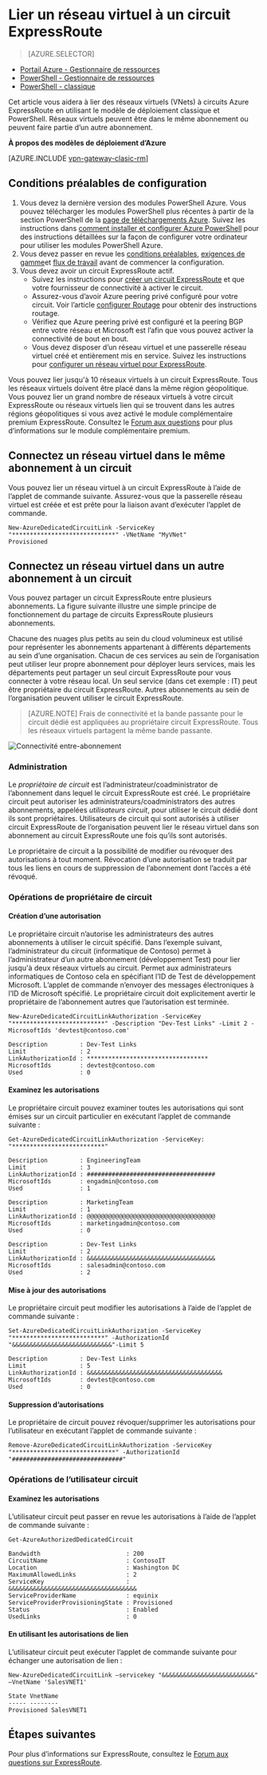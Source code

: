 <properties
   pageTitle="Lier un réseau virtuel à un circuit ExpressRoute en utilisant le modèle de déploiement classique et PowerShell | Microsoft Azure"
   description="Ce document fournit une vue d’ensemble de la façon d’établir un lien réseaux virtuels (VNets) aux circuits ExpressRoute en utilisant le modèle de déploiement classique et PowerShell."
   services="expressroute"
   documentationCenter="na"
   authors="ganesr"
   manager="carmonm"
   editor=""
   tags="azure-service-management"/>
<tags
   ms.service="expressroute"
   ms.devlang="na"
   ms.topic="article"
   ms.tgt_pltfrm="na"
   ms.workload="infrastructure-services"
   ms.date="10/10/2016"
   ms.author="ganesr" />

# <a name="link-a-virtual-network-to-an-expressroute-circuit"></a>Lier un réseau virtuel à un circuit ExpressRoute

> [AZURE.SELECTOR]
- [Portail Azure - Gestionnaire de ressources](expressroute-howto-linkvnet-portal-resource-manager.md)
- [PowerShell - Gestionnaire de ressources](expressroute-howto-linkvnet-arm.md)
- [PowerShell - classique](expressroute-howto-linkvnet-classic.md)



Cet article vous aidera à lier des réseaux virtuels (VNets) à circuits Azure ExpressRoute en utilisant le modèle de déploiement classique et PowerShell. Réseaux virtuels peuvent être dans le même abonnement ou peuvent faire partie d’un autre abonnement.

**À propos des modèles de déploiement d’Azure**

[AZURE.INCLUDE [vpn-gateway-clasic-rm](../../includes/vpn-gateway-classic-rm-include.md)]

## <a name="configuration-prerequisites"></a>Conditions préalables de configuration

1. Vous devez la dernière version des modules PowerShell Azure. Vous pouvez télécharger les modules PowerShell plus récentes à partir de la section PowerShell de la [page de téléchargements Azure](https://azure.microsoft.com/downloads/). Suivez les instructions dans [comment installer et configurer Azure PowerShell](../powershell-install-configure.md) pour des instructions détaillées sur la façon de configurer votre ordinateur pour utiliser les modules PowerShell Azure.
2. Vous devez passer en revue les [conditions préalables](expressroute-prerequisites.md), [exigences de gamme](expressroute-routing.md)et [flux de travail](expressroute-workflows.md) avant de commencer la configuration.
3. Vous devez avoir un circuit ExpressRoute actif.
    - Suivez les instructions pour [créer un circuit ExpressRoute](expressroute-howto-circuit-classic.md) et que votre fournisseur de connectivité à activer le circuit.
    - Assurez-vous d’avoir Azure peering privé configuré pour votre circuit. Voir l’article [configurer Routage](expressroute-howto-routing-classic.md) pour obtenir des instructions routage.
    - Vérifiez que Azure peering privé est configuré et la peering BGP entre votre réseau et Microsoft est l’afin que vous pouvez activer la connectivité de bout en bout.
    - Vous devez disposer d’un réseau virtuel et une passerelle réseau virtuel créé et entièrement mis en service. Suivez les instructions pour [configurer un réseau virtuel pour ExpressRoute](expressroute-howto-vnet-portal-classic.md).

Vous pouvez lier jusqu'à 10 réseaux virtuels à un circuit ExpressRoute. Tous les réseaux virtuels doivent être placé dans la même région géopolitique. Vous pouvez lier un grand nombre de réseaux virtuels à votre circuit ExpressRoute ou réseaux virtuels lien qui se trouvent dans les autres régions géopolitiques si vous avez activé le module complémentaire premium ExpressRoute. Consultez le [Forum aux questions](expressroute-faqs.md) pour plus d’informations sur le module complémentaire premium.

## <a name="connect-a-virtual-network-in-the-same-subscription-to-a-circuit"></a>Connectez un réseau virtuel dans le même abonnement à un circuit

Vous pouvez lier un réseau virtuel à un circuit ExpressRoute à l’aide de l’applet de commande suivante. Assurez-vous que la passerelle réseau virtuel est créée et est prête pour la liaison avant d’exécuter l’applet de commande.

    New-AzureDedicatedCircuitLink -ServiceKey "*****************************" -VNetName "MyVNet"
    Provisioned

## <a name="connect-a-virtual-network-in-a-different-subscription-to-a-circuit"></a>Connectez un réseau virtuel dans un autre abonnement à un circuit

Vous pouvez partager un circuit ExpressRoute entre plusieurs abonnements. La figure suivante illustre une simple principe de fonctionnement du partage de circuits ExpressRoute plusieurs abonnements.

Chacune des nuages plus petits au sein du cloud volumineux est utilisé pour représenter les abonnements appartenant à différents départements au sein d’une organisation. Chacun de ces services au sein de l’organisation peut utiliser leur propre abonnement pour déployer leurs services, mais les départements peut partager un seul circuit ExpressRoute pour vous connecter à votre réseau local. Un seul service (dans cet exemple : IT) peut être propriétaire du circuit ExpressRoute. Autres abonnements au sein de l’organisation peuvent utiliser le circuit ExpressRoute.

>[AZURE.NOTE] Frais de connectivité et la bande passante pour le circuit dédié est appliquées au propriétaire circuit ExpressRoute. Tous les réseaux virtuels partagent la même bande passante.

![Connectivité entre-abonnement](./media/expressroute-howto-linkvnet-classic/cross-subscription.png)

### <a name="administration"></a>Administration

Le *propriétaire de circuit* est l’administrateur/coadministrator de l’abonnement dans lequel le circuit ExpressRoute est créé. Le propriétaire circuit peut autoriser les administrateurs/coadministrators des autres abonnements, appelées *utilisateurs circuit*, pour utiliser le circuit dédié dont ils sont propriétaires. Utilisateurs de circuit qui sont autorisés à utiliser circuit ExpressRoute de l’organisation peuvent lier le réseau virtuel dans son abonnement au circuit ExpressRoute une fois qu’ils sont autorisés.

Le propriétaire de circuit a la possibilité de modifier ou révoquer des autorisations à tout moment. Révocation d’une autorisation se traduit par tous les liens en cours de suppression de l’abonnement dont l’accès a été révoqué.

### <a name="circuit-owner-operations"></a>Opérations de propriétaire de circuit

#### <a name="creating-an-authorization"></a>Création d’une autorisation

Le propriétaire circuit n’autorise les administrateurs des autres abonnements à utiliser le circuit spécifié. Dans l’exemple suivant, l’administrateur du circuit (informatique de Contoso) permet à l’administrateur d’un autre abonnement (développement Test) pour lier jusqu'à deux réseaux virtuels au circuit. Permet aux administrateurs informatiques de Contoso cela en spécifiant l’ID de Test de développement Microsoft. L’applet de commande n’envoyer des messages électroniques à l’ID de Microsoft spécifié. Le propriétaire circuit doit explicitement avertir le propriétaire de l’abonnement autres que l’autorisation est terminée.

    New-AzureDedicatedCircuitLinkAuthorization -ServiceKey "**************************" -Description "Dev-Test Links" -Limit 2 -MicrosoftIds 'devtest@contoso.com'

    Description         : Dev-Test Links
    Limit               : 2
    LinkAuthorizationId : **********************************
    MicrosoftIds        : devtest@contoso.com
    Used                : 0

#### <a name="reviewing-authorizations"></a>Examinez les autorisations

Le propriétaire circuit pouvez examiner toutes les autorisations qui sont émises sur un circuit particulier en exécutant l’applet de commande suivante :

    Get-AzureDedicatedCircuitLinkAuthorization -ServiceKey: "**************************"

    Description         : EngineeringTeam
    Limit               : 3
    LinkAuthorizationId : ####################################
    MicrosoftIds        : engadmin@contoso.com
    Used                : 1

    Description         : MarketingTeam
    Limit               : 1
    LinkAuthorizationId : @@@@@@@@@@@@@@@@@@@@@@@@@@@@@@@@@@@@
    MicrosoftIds        : marketingadmin@contoso.com
    Used                : 0

    Description         : Dev-Test Links
    Limit               : 2
    LinkAuthorizationId : &&&&&&&&&&&&&&&&&&&&&&&&&&&&&&&&&&&&
    MicrosoftIds        : salesadmin@contoso.com
    Used                : 2


#### <a name="updating-authorizations"></a>Mise à jour des autorisations

Le propriétaire circuit peut modifier les autorisations à l’aide de l’applet de commande suivante :

    Set-AzureDedicatedCircuitLinkAuthorization -ServiceKey "**************************" -AuthorizationId "&&&&&&&&&&&&&&&&&&&&&&&&&&&&"-Limit 5

    Description         : Dev-Test Links
    Limit               : 5
    LinkAuthorizationId : &&&&&&&&&&&&&&&&&&&&&&&&&&&&&&&&&&&&&&
    MicrosoftIds        : devtest@contoso.com
    Used                : 0


#### <a name="deleting-authorizations"></a>Suppression d’autorisations

Le propriétaire de circuit pouvez révoquer/supprimer les autorisations pour l’utilisateur en exécutant l’applet de commande suivante :

    Remove-AzureDedicatedCircuitLinkAuthorization -ServiceKey "*****************************" -AuthorizationId "###############################"


### <a name="circuit-user-operations"></a>Opérations de l’utilisateur circuit

#### <a name="reviewing-authorizations"></a>Examinez les autorisations

L’utilisateur circuit peut passer en revue les autorisations à l’aide de l’applet de commande suivante :

    Get-AzureAuthorizedDedicatedCircuit

    Bandwidth                        : 200
    CircuitName                      : ContosoIT
    Location                         : Washington DC
    MaximumAllowedLinks              : 2
    ServiceKey                       : &&&&&&&&&&&&&&&&&&&&&&&&&&&&&&&&&&&&
    ServiceProviderName              : equinix
    ServiceProviderProvisioningState : Provisioned
    Status                           : Enabled
    UsedLinks                        : 0

#### <a name="redeeming-link-authorizations"></a>En utilisant les autorisations de lien

L’utilisateur circuit peut exécuter l’applet de commande suivante pour échanger une autorisation de lien :

    New-AzureDedicatedCircuitLink –servicekey "&&&&&&&&&&&&&&&&&&&&&&&&&&" –VnetName 'SalesVNET1'

    State VnetName
    ----- --------
    Provisioned SalesVNET1

## <a name="next-steps"></a>Étapes suivantes

Pour plus d’informations sur ExpressRoute, consultez le [Forum aux questions sur ExpressRoute](expressroute-faqs.md).
